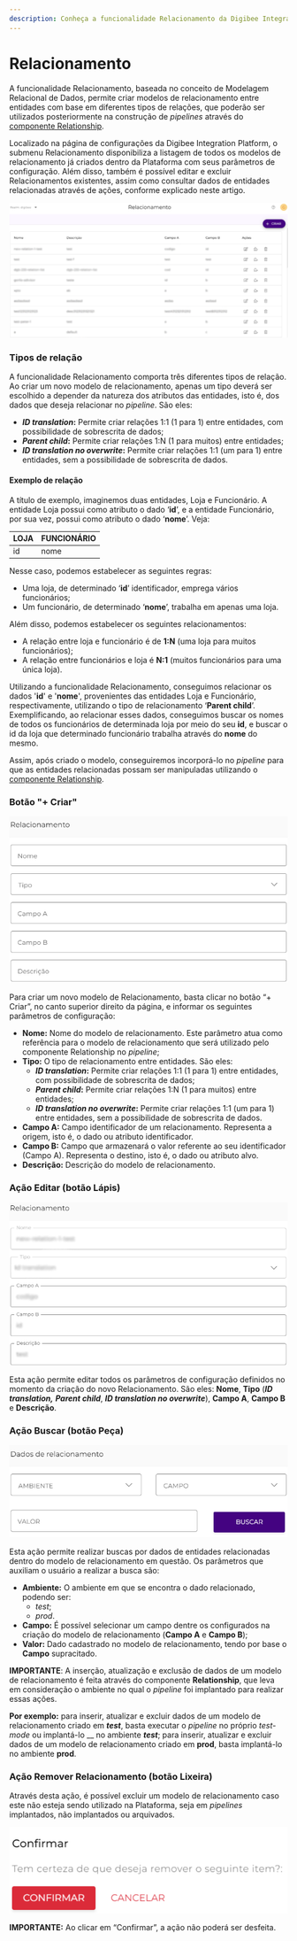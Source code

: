 ```yaml
---
description: Conheça a funcionalidade Relacionamento da Digibee Integration Platform
---
```


# Relacionamento

A funcionalidade Relacionamento, baseada no conceito de Modelagem Relacional de Dados, permite criar modelos de relacionamento entre entidades com base em diferentes tipos de relações, que poderão ser utilizados posteriormente na construção de _pipelines_ através do [componente Relationship](../components/structured-data/relationship.md).

Localizado na página de configurações da Digibee Integration Platform, o submenu Relacionamento disponibiliza a listagem de todos os modelos de relacionamento já criados dentro da Plataforma com seus parâmetros de configuração. Além disso, também é possível editar e excluir Relacionamentos existentes, assim como consultar dados de entidades relacionadas através de ações, conforme explicado neste artigo.

![](<../.gitbook/assets/01 (21).png>)

### Tipos de relação <a href="#h_004188821b" id="h_004188821b"></a>

A funcionalidade Relacionamento comporta três diferentes tipos de relação. Ao criar um novo modelo de relacionamento, apenas um tipo deverá ser escolhido a depender da natureza dos atributos das entidades, isto é, dos dados que deseja relacionar no _pipeline_. São eles:

* _**ID translation**_**:** Permite criar relações 1:1 (1 para 1) entre entidades, com possibilidade de sobrescrita de dados;
* _**Parent child**_**:** Permite criar relações 1:N (1 para muitos) entre entidades;
* _**ID translation no overwrite**_**:** Permite criar relações 1:1 (um para 1) entre entidades, sem a possibilidade de sobrescrita de dados.

#### Exemplo de relação <a href="#h_af35c226ef" id="h_af35c226ef"></a>

A título de exemplo, imaginemos duas entidades, Loja e Funcionário. A entidade Loja possui como atributo o dado ‘**id**’, e a entidade Funcionário, por sua vez, possui como atributo o dado ‘**nome**’. Veja:

| **LOJA** | **FUNCIONÁRIO** |
| -------- | --------------- |
| id       | nome            |

Nesse caso, podemos estabelecer as seguintes regras:

* Uma loja, de determinado ‘**id**’ identificador, emprega vários funcionários;
* Um funcionário, de determinado ‘**nome**’, trabalha em apenas uma loja.

Além disso, podemos estabelecer os seguintes relacionamentos:

* A relação entre loja e funcionário é de **1:N** (uma loja para muitos funcionários);
* A relação entre funcionários e loja é **N:1** (muitos funcionários para uma única loja).

Utilizando a funcionalidade Relacionamento, conseguimos relacionar os dados '**id**' e '**nome**', provenientes das entidades Loja e Funcionário, respectivamente, utilizando o tipo de relacionamento ‘**Parent child**’. Exemplificando, ao relacionar esses dados, conseguimos buscar os nomes de todos os funcionários de determinada loja por meio do seu **id**, e buscar o id da loja que determinado funcionário trabalha através do **nome** do mesmo.

Assim, após criado o modelo, conseguiremos incorporá-lo no _pipeline_ para que as entidades relacionadas possam ser manipuladas utilizando o [componente Relationship](../components/structured-data/relationship.md).

### Botão "+ Criar" <a href="#h_9f91acc973" id="h_9f91acc973"></a>

![](<../.gitbook/assets/02 (3).png>)

Para criar um novo modelo de Relacionamento, basta clicar no botão “+ Criar”, no canto superior direito da página, e informar os seguintes parâmetros de configuração:

* **Nome:** Nome do modelo de relacionamento. Este parâmetro atua como referência para o modelo de relacionamento que será utilizado pelo componente Relationship no _pipeline_;
* **Tipo:** O tipo de relacionamento entre entidades. São eles:
  * _**ID translation**_**:** Permite criar relações 1:1 (1 para 1) entre entidades, com possibilidade de sobrescrita de dados;
  * _**Parent child**_**:** Permite criar relações 1:N (1 para muitos) entre entidades;
  * _**ID translation no overwrite**_**:** Permite criar relações 1:1 (um para 1) entre entidades, sem a possibilidade de sobrescrita de dados.
* **Campo A:** Campo identificador de um relacionamento. Representa a origem, isto é, o dado ou atributo identificador.
* **Campo B:** Campo que armazenará o valor referente ao seu identificador (Campo A). Representa o destino, isto é, o dado ou atributo alvo.
* **Descrição:** Descrição do modelo de relacionamento.

### Ação Editar **(botão Lápis)** <a href="#h_986b9e59c0" id="h_986b9e59c0"></a>

![](<../.gitbook/assets/03 (9).png>)

Esta ação permite editar todos os parâmetros de configuração definidos no momento da criação do novo Relacionamento. São eles: **Nome**, **Tipo** (_**ID translation,**_ _**Parent child**_, _**ID translation no overwrite**_), **Campo A**, **Campo B** e **Descrição**.

### Ação Buscar (botão Peça) <a href="#h_e1cf66d669" id="h_e1cf66d669"></a>

![](<../.gitbook/assets/04 (1).png>)

Esta ação permite realizar buscas por dados de entidades relacionadas dentro do modelo de relacionamento em questão. Os parâmetros que auxiliam o usuário a realizar a busca são:

* **Ambiente:** O ambiente em que se encontra o dado relacionado, podendo ser:
  * _test_;
  * _prod_.
* **Campo:** É possível selecionar um campo dentre os configurados na criação do modelo de relacionamento (**Campo A** e **Campo B**);
* **Valor:** Dado cadastrado no modelo de relacionamento, tendo por base o **Campo** supracitado.

**IMPORTANTE**: A inserção, atualização e exclusão de dados de um modelo de relacionamento é feita através do componente **Relationship**, que leva em consideração o ambiente no qual o _pipeline_ foi implantado para realizar essas ações.

**Por exemplo:** para inserir, atualizar e excluir dados de um modelo de relacionamento criado em _**test**_, basta executar o _pipeline_ no próprio _test-mode_ ou implantá-lo __ no ambiente _**test**_; para inserir, atualizar e excluir dados de um modelo de relacionamento criado em **prod**, basta implantá-lo no ambiente **prod**.

### Ação Remover Relacionamento (botão Lixeira) <a href="#h_f95399056d" id="h_f95399056d"></a>

Através desta ação, é possível excluir um modelo de relacionamento caso este não esteja sendo utilizado na Plataforma, seja em _pipelines_ implantados, não implantados ou arquivados.

![](<../.gitbook/assets/05 (13).png>)

**IMPORTANTE:** Ao clicar em “Confirmar”, a ação não poderá ser desfeita.
